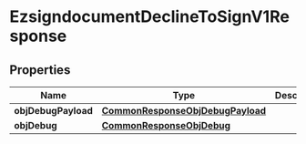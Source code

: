 
# EzsigndocumentDeclineToSignV1Response

## Properties
Name | Type | Description | Notes
------------ | ------------- | ------------- | -------------
**objDebugPayload** | [**CommonResponseObjDebugPayload**](CommonResponseObjDebugPayload.md) |  | 
**objDebug** | [**CommonResponseObjDebug**](CommonResponseObjDebug.md) |  |  [optional]



